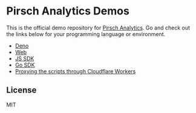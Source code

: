 # Pirsch Analytics Demos

This is the official demo repository for [Pirsch Analytics](https://pirsch.io). Go and check out the links below for your programming language or environment.

* [Deno](/deno)
* [Web](/web)
* [JS SDK](/js-sdk)
* [Go SDK](/go-sdk)
* [Proxying the scripts through Cloudflare Workers](/cloudflare-workers)

## License

MIT
